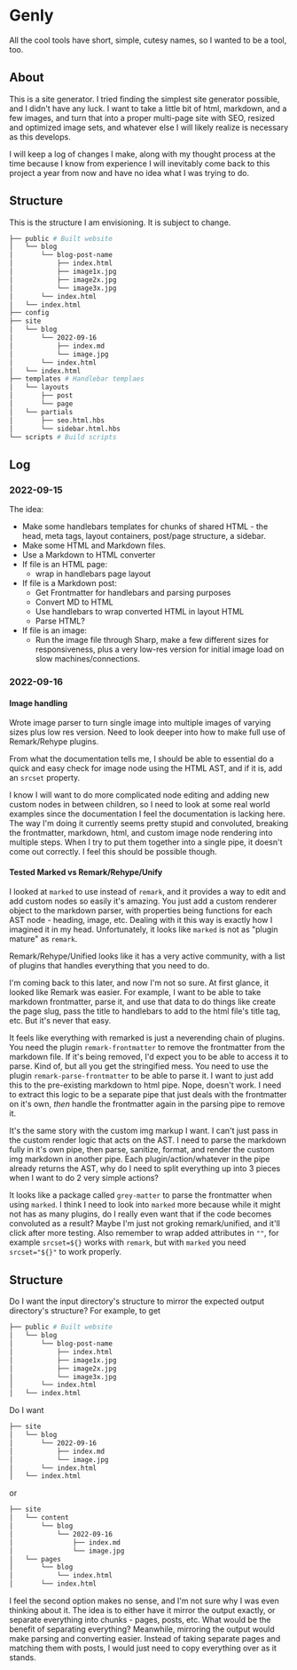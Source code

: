 # Genly

All the cool tools have short, simple, cutesy names, so I wanted to be a tool, too.

## About

This is a site generator. I tried finding the simplest site generator possible, and I didn't have any luck. I want to take a little bit of html, markdown, and a few images, and turn that into a proper multi-page site with SEO, resized and optimized image sets, and whatever else I will likely realize is necessary as this develops.

I will keep a log of changes I make, along with my thought process at the time because I know from experience I will inevitably come back to this project a year from now and have no idea what I was trying to do.

## Structure

This is the structure I am envisioning. It is subject to change.

```bash
├── public # Built website
│   └── blog
│       └── blog-post-name
│           ├── index.html
│           ├── image1x.jpg
│           ├── image2x.jpg
│           └── image3x.jpg
│       └── index.html
│   └── index.html
├── config 
├── site 
│   └── blog
│       └── 2022-09-16
│           ├── index.md
│           └── image.jpg
│       └── index.html
│   └── index.html
├── templates # Handlebar templaes
│   └── layouts
│       ├── post
│       └── page
│   └── partials
│       ├── seo.html.hbs
│       └── sidebar.html.hbs
└── scripts # Build scripts
```

## Log

### 2022-09-15

The idea:

- Make some handlebars templates for chunks of shared HTML - the head, meta tags, layout containers, post/page structure, a sidebar.
- Make some HTML and Markdown files.
- Use a Markdown to HTML converter
- If file is an HTML page:
  - wrap in handlebars page layout
- If file is a Markdown post:
  - Get Frontmatter for handlebars and parsing purposes
  - Convert MD to HTML
  - Use handlebars to wrap converted HTML in layout HTML
  - Parse HTML?
- If file is an image:
  - Run the image file through Sharp, make a few different sizes for responsiveness, plus a very low-res version for initial image load on slow machines/connections.

### 2022-09-16

#### Image handling

Wrote image parser to turn single image into multiple images of varying sizes plus low res version. Need to look deeper into how to make full use of Remark/Rehype plugins. 

From what the documentation tells me, I should be able to essential do a quick and easy check for image node using the HTML AST, and if it is, add an `srcset` property. 

I know I will want to do more complicated node editing and adding new custom nodes in between children, so I need to look at some real world examples since the documentation I feel the documentation is lacking here. The way I'm doing it currently seems pretty stupid and convoluted, breaking the frontmatter, markdown, html, and custom image node rendering into multiple steps. When I try to put them together into a single pipe, it doesn't come out correctly. I feel this should be possible though.

#### Tested Marked vs Remark/Rehype/Unify

I looked at `marked` to use instead of `remark`, and it provides a way to edit and add custom nodes so easily it's amazing. You just add a custom renderer object to the markdown parser, with properties being functions for each AST node - heading, image, etc. Dealing with it this way is exactly how I imagined it in my head. Unfortunately, it looks like `marked` is not as "plugin mature" as `remark`. 

Remark/Rehype/Unified looks like it has a very active community, with a list of plugins that handles everything that you need to do. 

I'm coming back to this later, and now I'm not so sure. At first glance, it looked like Remark was easier. For example, I want to be able to take markdown frontmatter, parse it, and use that data to do things like create the page slug, pass the title to handlebars to add to the html file's title tag, etc. But it's never that easy.

It feels like everything with remarked is just a neverending chain of plugins. You need the plugin `remark-frontmatter` to remove the frontmatter from the markdown file. If it's being removed, I'd expect you to be able to access it to parse. Kind of, but all you get the stringified mess. You need to use the plugin `remark-parse-frontmatter` to be able to parse it. I want to just add this to the pre-existing markdown to html pipe. Nope, doesn't work. I need to extract this logic to be a separate pipe that just deals with the frontmatter on it's own, *then* handle the frontmatter again in the parsing pipe to remove it.

It's the same story with the custom img markup I want. I can't just pass in the custom render logic that acts on the AST. I need to parse the markdown fully in it's own pipe, then parse, sanitize, format, and render the custom img markdown in another pipe. Each plugin/action/whatever in the pipe already returns the AST, why do I need to split everything up into 3 pieces when I want to do 2 very simple actions?

It looks like a package called `grey-matter` to parse the frontmatter when using `marked`. I think I need to look into `marked` more because while it might not has as many plugins, do I really even want that if the code becomes convoluted as a result? Maybe I'm just not groking remark/unified, and it'll click after more testing. Also remember to wrap added attributes in `""`, for example `srcset=${}` works with `remark`, but with `marked` you need `srcset="${}"` to work properly.

## Structure

Do I want the input directory's structure to mirror the expected output directory's structure? For example, to get

```bash
├── public # Built website
│   └── blog
│       └── blog-post-name
│           ├── index.html
│           ├── image1x.jpg
│           ├── image2x.jpg
│           └── image3x.jpg
│       └── index.html
│   └── index.html
```

Do I want 

```bash
├── site 
│   └── blog
│       └── 2022-09-16
│           ├── index.md
│           └── image.jpg
│       └── index.html
│   └── index.html
```

or

```bash
├── site 
│   └── content
│       └── blog
│           └── 2022-09-16
│               ├── index.md
│               └── image.jpg
│   └── pages
│       └── blog
│           └── index.html
│       └── index.html
```

I feel the second option makes no sense, and I'm not sure why I was even thinking about it. The idea is to either have it mirror the output exactly, or separate everything into chunks - pages, posts, etc. What would be the benefit of separating everything? Meanwhile, mirroring the output would make parsing and converting easier. Instead of taking separate pages and matching them with posts, I would just need to copy everything over as it stands.